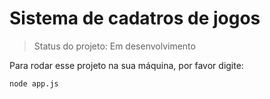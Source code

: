 # Sistema de cadatros de jogos

> Status do projeto: Em desenvolvimento

Para rodar esse projeto na sua máquina, por favor digite:

```
node app.js
```
